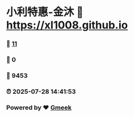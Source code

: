 # 小利特惠-金沐 :link: https://xl1008.github.io 
### :page_facing_up: [11](https://xl1008.github.io/tag.html) 
### :speech_balloon: 0 
### :hibiscus: 9453 
### :alarm_clock: 2025-07-28 14:41:53 
### Powered by :heart: [Gmeek](https://github.com/Meekdai/Gmeek)
